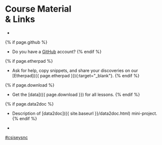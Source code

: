 # Course Material <br>& Links

-  

{% if page.github %}
- Do you have a [GitHub](https://www.github.com) account?
{% endif %}

{% if page.etherpad %}
- Ask for help, copy snippets, and share your discoveries on our [Etherpad]({{ page.etherpad }}){:target="_blank"}.
{% endif %}

{% if page.download %}
- Get the [data]({{ page.download }}) for all lessons.
{% endif %}

{% if page.data2doc %}
- Description of [data2doc]({{ site.baseurl }}/data2doc.html) mini-project.
{% endif %}

-  

<a class="twitter-timeline" data-dnt="true" href="https://twitter.com/hashtag/csisesync" data-widget-id="755481646099492864" width="96%" data-chrome="noscrollbar">#csiseysnc</a>

<script>!function(d,s,id){var js,fjs=d.getElementsByTagName(s)[0],p=/^http:/.test(d.location)?'http':'https';if(!d.getElementById(id)){js=d.createElement(s);js.id=id;js.src=p+"://platform.twitter.com/widgets.js";fjs.parentNode.insertBefore(js,fjs);}}(document,"script","twitter-wjs");</script>

